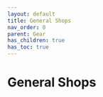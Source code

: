 ```yaml
---
layout: default
title: General Shops
nav_order: 0
parent: Gear
has_children: true
has_toc: true
---
```


# General Shops

